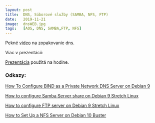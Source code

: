 ```yaml
---
layout: post
title:  DNS, Súborové služby (SAMBA, NFS, FTP)
date:   2019-11-21 
image:  dnsWEB.jpg
tags:   [AOS, DNS, SAMBA,FTP, NFS]
---
```


Pekné [video](https://www.youtube.com/watch?v=mpQZVYPuDGU) na zopakovanie dns. 

Viac v prezentácií:

[Prezentácia](https://github.com/Kr1zA/Kr1zA.github.io/blob/master/pdf/dns_zdielanie.pdf) použitá na hodine. 

### Odkazy:

[How To Configure BIND as a Private Network DNS Server on Debian 9](https://www.digitalocean.com/community/tutorials/how-to-configure-bind-as-a-private-network-dns-server-on-debian-9)


[How to configure Samba Server share on Debian 9 Stretch Linux](https://linuxconfig.org/how-to-configure-samba-server-share-on-debian-9-stretch-linux)


[How to configure FTP server on Debian 9 Stretch Linux](https://linuxconfig.org/how-to-configure-ftp-server-on-debian-9-stretch-linux)


[How to Set Up a NFS Server on Debian 10 Buster](https://linuxconfig.org/how-to-set-up-a-nfs-server-on-debian-10-buster)

